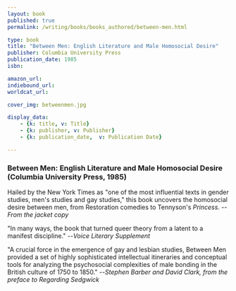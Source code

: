 ```yaml
---
layout: book
published: true
permalink: /writing/books/books_authored/between-men.html

type: book
title: "Between Men: English Literature and Male Homosocial Desire"
publisher: Columbia University Press
publication_date: 1985
isbn:

amazon_url:
indiebound_url:
worldcat_url:

cover_img: betweenmen.jpg

display_data:
    - {k: title, v: Title}
    - {k: publisher, v: Publisher}
    - {k: publication_date,  v: Publication Date}

---
```


### Between Men: English Literature and Male Homosocial Desire (Columbia University Press, 1985)

Hailed by the New York Times as "one of the most influential texts in gender studies, men's studies and gay studies," this book uncovers the homosocial desire between men, from Restoration comedies to Tennyson's <i>Princess</i>. --<i>From the jacket copy</i>

"In many ways, the book that turned queer theory from a latent to a manifest discipline." --<i>Voice Literary Supplement</i>

"A crucial force in the emergence of gay and lesbian studies, Between Men provided a set of highly sophisticated intellectual itineraries and conceptual tools for analyzing the psychosocial complexities of male bonding in the British culture of 1750 to 1850." --<i>Stephen Barber and David Clark, from the preface to Regarding Sedgwick<i>